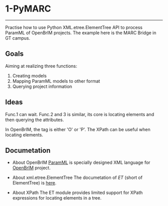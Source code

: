 # 1-PyMARC
---
Practise how to use Python XML.etree.ElementTree API  to process ParamML of OpenBrIM projects.
The example here is the MARC Bridge in GT campus.

## Goals
Aiming at realizing three functions:

1. Creating models
2. Mapping ParamML models to other format
3. Querying project information

## Ideas
Func.1 can wait.
Func.2 and 3 is similar, its core is locating elements and then querying the attributes.

In OpenBrIM, the tag is either 'O' or 'P'.
The XPath can be useful when locating elements.

## Documetation

* About OpenBrIM
[ParamML](https://sites.google.com/a/redeqn.com/paramml-author-s-guide/) is specially designed XML language for [OpenBrIM](https://openbrim.appspot.com/www/brim/) project.

* About xml.etree.ElementTree
The documetation of *ET* (short of ElementTree) is [here](https://docs.python.org/3/library/xml.etree.elementtree.html#).

* About XPath
The ET module provides limited support for XPath expressions for locating elements in a tree.
